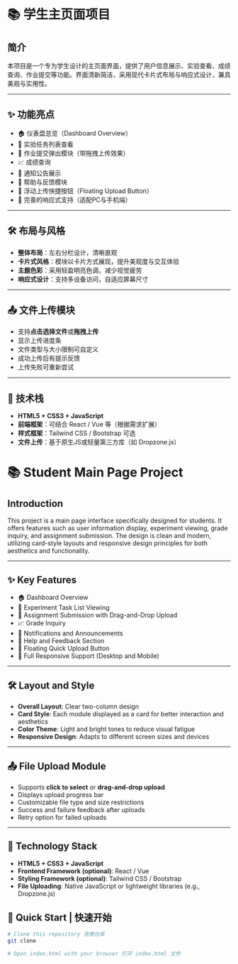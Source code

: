 # 📚 学生主页面项目

## 简介
本项目是一个专为学生设计的主页面界面，提供了用户信息展示、实验查看、成绩查询、作业提交等功能。界面清新简洁，采用现代卡片式布局与响应式设计，兼具美观与实用性。

---

## ✨ 功能亮点

- 🏠 仪表盘总览（Dashboard Overview）
- 🧪 实验任务列表查看
- 📄 作业提交弹出模块（带拖拽上传效果）
- 📈 成绩查询
- 🔔 通知公告展示
- 🤝 帮助与反馈模块
- 🚀 浮动上传快捷按钮（Floating Upload Button）
- 📱 完善的响应式支持（适配PC与手机端）

---

## 🛠 布局与风格

- **整体布局**：左右分栏设计，清晰直观
- **卡片式风格**：模块以卡片方式展现，提升美观度与交互体验
- **主题色彩**：采用轻盈明亮色调，减少视觉疲劳
- **响应式设计**：支持多设备访问，自适应屏幕尺寸

---

## 📤 文件上传模块

- 支持**点击选择文件**或**拖拽上传**
- 显示上传进度条
- 文件类型与大小限制可自定义
- 成功上传后有提示反馈
- 上传失败可重新尝试

---

## 📎 技术栈

- **HTML5 + CSS3 + JavaScript**
- **前端框架**：可结合 React / Vue 等（根据需求扩展）
- **样式框架**：Tailwind CSS / Bootstrap 可选
- **文件上传**：基于原生JS或轻量第三方库（如 Dropzone.js）


# 📚 Student Main Page Project

## Introduction
This project is a main page interface specifically designed for students. It offers features such as user information display, experiment viewing, grade inquiry, and assignment submission. The design is clean and modern, utilizing card-style layouts and responsive design principles for both aesthetics and functionality.

---

## ✨ Key Features

- 🏠 Dashboard Overview
- 🧪 Experiment Task List Viewing
- 📄 Assignment Submission with Drag-and-Drop Upload
- 📈 Grade Inquiry
- 🔔 Notifications and Announcements
- 🤝 Help and Feedback Section
- 🚀 Floating Quick Upload Button
- 📱 Full Responsive Support (Desktop and Mobile)

---

## 🛠 Layout and Style

- **Overall Layout**: Clear two-column design
- **Card Style**: Each module displayed as a card for better interaction and aesthetics
- **Color Theme**: Light and bright tones to reduce visual fatigue
- **Responsive Design**: Adapts to different screen sizes and devices

---

## 📤 File Upload Module

- Supports **click to select** or **drag-and-drop upload**
- Displays upload progress bar
- Customizable file type and size restrictions
- Success and failure feedback after uploads
- Retry option for failed uploads

---

## 📎 Technology Stack

- **HTML5 + CSS3 + JavaScript**
- **Frontend Framework (optional)**: React / Vue
- **Styling Framework (optional)**: Tailwind CSS / Bootstrap
- **File Uploading**: Native JavaScript or lightweight libraries (e.g., Dropzone.js)




## 📂 Quick Start | 快速开始

```bash
# Clone this repository 克隆仓库
git clone 

# Open index.html with your browser 打开 index.html 文件
